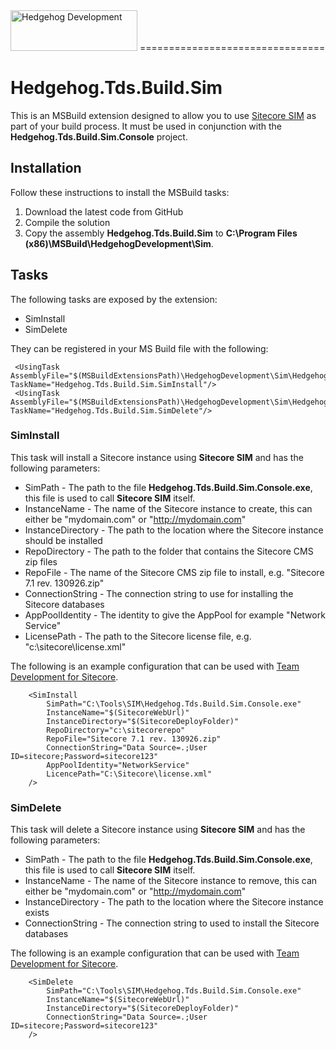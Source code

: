 <img src="http://www.hhogdev.com/Images/newsletter/logo_hedgehog.jpg" alt="Hedgehog Development" width="203" height="65" border="0">
================================

# Hedgehog.Tds.Build.Sim #

This is an MSBuild extension designed to allow you to use [Sitecore SIM](https://marketplace.sitecore.net/en/Modules/Sitecore_Instance_Manager.aspx) as part of your build process. It must be used in conjunction with the **Hedgehog.Tds.Build.Sim.Console** project.

## Installation ##

Follow these instructions to install the MSBuild tasks:

1. Download the latest code from GitHub
2. Compile the solution
3. Copy the assembly **Hedgehog.Tds.Build.Sim** to **C:\Program Files (x86)\MSBuild\HedgehogDevelopment\Sim**.  

## Tasks ##

The following tasks are exposed by the extension:

* SimInstall
* SimDelete

They can be registered in your MS Build file with the following:
    
     <UsingTask AssemblyFile="$(MSBuildExtensionsPath)\HedgehogDevelopment\Sim\Hedgehog.Tds.Build.Sim.dll" TaskName="Hedgehog.Tds.Build.Sim.SimInstall"/>
	 <UsingTask AssemblyFile="$(MSBuildExtensionsPath)\HedgehogDevelopment\Sim\Hedgehog.Tds.Build.Sim.dll" TaskName="Hedgehog.Tds.Build.Sim.SimDelete"/>

### SimInstall ##

This task will install a Sitecore instance using **Sitecore SIM** and has the following parameters:

* SimPath - The path to the file **Hedgehog.Tds.Build.Sim.Console.exe**, this file is used to call **Sitecore SIM** itself.
* InstanceName - The name of the Sitecore instance to create, this can either be "mydomain.com" or "http://mydomain.com"
* InstanceDirectory - The path to the location where the Sitecore instance should be installed
* RepoDirectory - The path to the folder that contains the Sitecore CMS zip files
* RepoFile - The name of the Sitecore CMS zip file to install, e.g. "Sitecore 7.1 rev. 130926.zip"
* ConnectionString - The connection string to use for installing the Sitecore databases
* AppPoolIdentity - The identity to give the AppPool for example "Network Service"
* LicensePath - The path to the Sitecore license file, e.g. "c:\sitecore\license.xml"


The following is an example configuration that can be used with [Team Development for Sitecore](http://www.hhogdev.com/products/team-development-for-sitecore/overview.aspx).

		<SimInstall 
			SimPath="C:\Tools\SIM\Hedgehog.Tds.Build.Sim.Console.exe"
			InstanceName="$(SitecoreWebUrl)"
			InstanceDirectory="$(SitecoreDeployFolder)"
			RepoDirectory="c:\sitecorerepo"
			RepoFile="Sitecore 7.1 rev. 130926.zip"
			ConnectionString="Data Source=.;User ID=sitecore;Password=sitecore123"
			AppPoolIdentity="NetworkService"
			LicencePath="C:\Sitecore\license.xml"
		/>

### SimDelete ###

This task will delete a Sitecore instance using **Sitecore SIM** and has the following parameters:

* SimPath - The path to the file **Hedgehog.Tds.Build.Sim.Console.exe**, this file is used to call **Sitecore SIM** itself.
* InstanceName - The name of the Sitecore instance to remove, this can either be "mydomain.com" or "http://mydomain.com"
* InstanceDirectory - The path to the location where the Sitecore instance exists
* ConnectionString - The connection string to used to install the Sitecore databases

The following is an example configuration that can be used with [Team Development for Sitecore](http://www.hhogdev.com/products/team-development-for-sitecore/overview.aspx).

		<SimDelete  
			SimPath="C:\Tools\SIM\Hedgehog.Tds.Build.Sim.Console.exe"
			InstanceName="$(SitecoreWebUrl)"
			InstanceDirectory="$(SitecoreDeployFolder)"
			ConnectionString="Data Source=.;User ID=sitecore;Password=sitecore123"
		/>